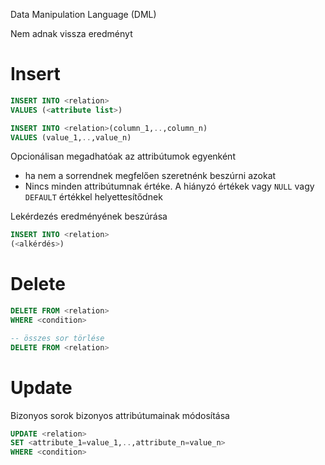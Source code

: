 Data Manipulation Language (DML)

Nem adnak vissza eredményt
# Insert
```sql
INSERT INTO <relation>
VALUES (<attribute list>)

INSERT INTO <relation>(column_1,..,column_n)
VALUES (value_1,..,value_n)
```
Opcionálisan megadhatóak az attribútumok egyenként
* ha nem a sorrendnek megfelően szeretnénk beszúrni azokat
* Nincs minden attribútumnak értéke. A hiányzó értékek vagy `NULL` vagy `DEFAULT` értékkel helyettesítődnek

Lekérdezés eredményének beszúrása
```sql
INSERT INTO <relation>
(<alkérdés>)
```
# Delete
```sql
DELETE FROM <relation>
WHERE <condition>

-- összes sor törlése
DELETE FROM <relation>
```
# Update
Bizonyos sorok bizonyos attribútumainak módosítása
```sql
UPDATE <relation>
SET <attribute_1=value_1,..,attribute_n=value_n>
WHERE <condition>
```
<!--stackedit_data:
eyJoaXN0b3J5IjpbLTYxNjU0NDYwMl19
-->